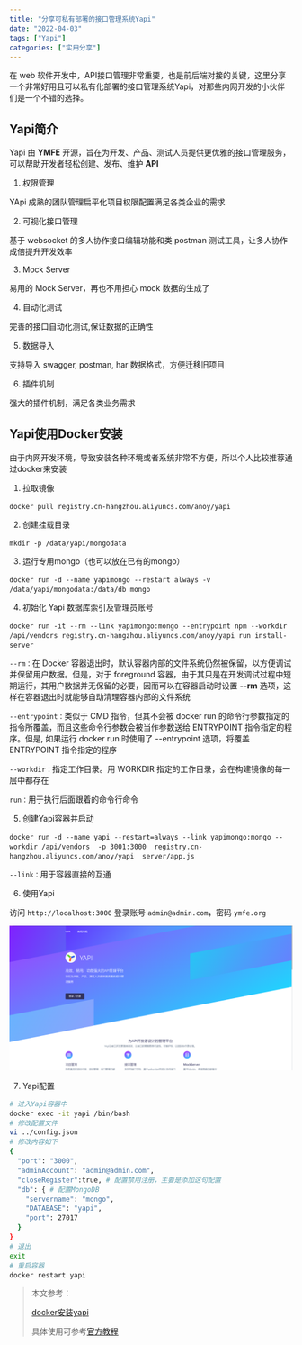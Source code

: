 ```yaml
---
title: "分享可私有部署的接口管理系统Yapi"
date: "2022-04-03"
tags: ["Yapi"]
categories: ["实用分享"]
---
```


在 web 软件开发中，API接口管理非常重要，也是前后端对接的关键，这里分享一个非常好用且可以私有化部署的接口管理系统Yapi，对那些内网开发的小伙伴们是一个不错的选择。

## Yapi简介

Yapi 由 **YMFE** 开源，旨在为开发、产品、测试人员提供更优雅的接口管理服务，可以帮助开发者轻松创建、发布、维护 **API**

1. 权限管理

YApi 成熟的团队管理扁平化项目权限配置满足各类企业的需求

2. 可视化接口管理

基于 websocket 的多人协作接口编辑功能和类 postman 测试工具，让多人协作成倍提升开发效率

3. Mock Server

易用的 Mock Server，再也不用担心 mock 数据的生成了

4. 自动化测试

完善的接口自动化测试,保证数据的正确性

5. 数据导入

支持导入 swagger, postman, har 数据格式，方便迁移旧项目

6. 插件机制

强大的插件机制，满足各类业务需求

## Yapi使用Docker安装

由于内网开发环境，导致安装各种环境或者系统非常不方便，所以个人比较推荐通过docker来安装

1. 拉取镜像

`docker pull registry.cn-hangzhou.aliyuncs.com/anoy/yapi`

2. 创建挂载目录

`mkdir -p /data/yapi/mongodata`

3. 运行专用mongo（也可以放在已有的mongo）

`docker run -d --name yapimongo --restart always -v /data/yapi/mongodata:/data/db mongo`

4. 初始化 Yapi 数据库索引及管理员账号

`docker run -it --rm --link yapimongo:mongo --entrypoint npm --workdir /api/vendors registry.cn-hangzhou.aliyuncs.com/anoy/yapi run install-server`

`--rm：`在 Docker 容器退出时，默认容器内部的文件系统仍然被保留，以方便调试并保留用户数据。但是，对于 foreground 容器，由于其只是在开发调试过程中短期运行，其用户数据并无保留的必要，因而可以在容器启动时设置 **--rm** 选项，这样在容器退出时就能够自动清理容器内部的文件系统

`--entrypoint：`类似于 CMD 指令，但其不会被 docker run 的命令行参数指定的指令所覆盖，而且这些命令行参数会被当作参数送给 ENTRYPOINT 指令指定的程序。但是, 如果运行 docker run 时使用了 --entrypoint 选项，将覆盖 ENTRYPOINT 指令指定的程序

`--workdir：`指定工作目录。用 WORKDIR 指定的工作目录，会在构建镜像的每一层中都存在

`run：`用于执行后面跟着的命令行命令

5. 创建Yapi容器并启动

`docker run -d --name yapi --restart=always --link yapimongo:mongo --workdir /api/vendors  -p 3001:3000  registry.cn-hangzhou.aliyuncs.com/anoy/yapi  server/app.js`

`--link：`用于容器直接的互通

6. 使用Yapi

访问 `http://localhost:3000` 登录账号 `admin@admin.com`，密码 `ymfe.org`

![](images/2.png)

7. Yapi配置

```bash
# 进入Yapi容器中
docker exec -it yapi /bin/bash
# 修改配置文件
vi ../config.json
# 修改内容如下
{
  "port": "3000",
  "adminAccount": "admin@admin.com",
  "closeRegister":true, # 配置禁用注册，主要是添加这句配置
  "db": { # 配置MongoDB
    "servername": "mongo",
    "DATABASE": "yapi",
    "port": 27017
  }
}
# 退出
exit
# 重启容器
docker restart yapi
```

> 本文参考：
>
> [docker安装yapi](https://www.cnblogs.com/binz/p/12684610.html)
>
> 具体使用可参考[官方教程](https://hellosean1025.github.io/yapi/documents/index.html)
